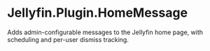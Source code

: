 # Jellyfin.Plugin.HomeMessage

Adds admin-configurable messages to the Jellyfin home page, with scheduling and per-user dismiss tracking.

